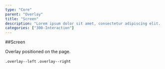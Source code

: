 ```yaml
---
type: "Core"
parent: "Overlay"
title: "Screen"
description: "Lorem ipsum dolor sit amet, consectetur adipiscing elit. Nunc tempus laoreet leo sit amet iaculis."
categories: ["300-Interaction"]
---
```


##Screen

Overlay positioned on the page.

`.overlay--left` `.overlay--right`

<demo>
  <demovanilla src="inline/demo/overlay/screen">
  </demovanilla>
</demo>

